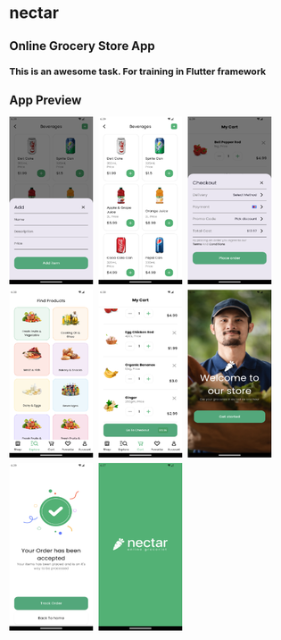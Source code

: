 # nectar

## Online Grocery Store App

### This is an awesome task. For training in Flutter framework

## App Preview

<div style="display: flex; flex-wrap: wrap; gap: 10px;">

<img src="assets/app-preview/add-item.png" alt="Add Item" height="300" width="150">

<img src="assets/app-preview/beverages.png" alt="Beverages" height="300" width="150">

<img src="assets/app-preview/checkout.png" alt="Checkout" height="300" width="150">

<img src="assets/app-preview/explore.png" alt="Explore" height="300" width="150">

<img src="assets/app-preview/my-cart.png" alt="My Cart" height="300" width="150">

<img src="assets/app-preview/onboarding.png" alt="Onboarding" height="300" width="150">

<img src="assets/app-preview/order-accepted.png" alt="Order Accepted" height="300" width="150">

<img src="assets/app-preview/splash-screen.png" alt="Splash Screen" height="300" width="150">

</div>